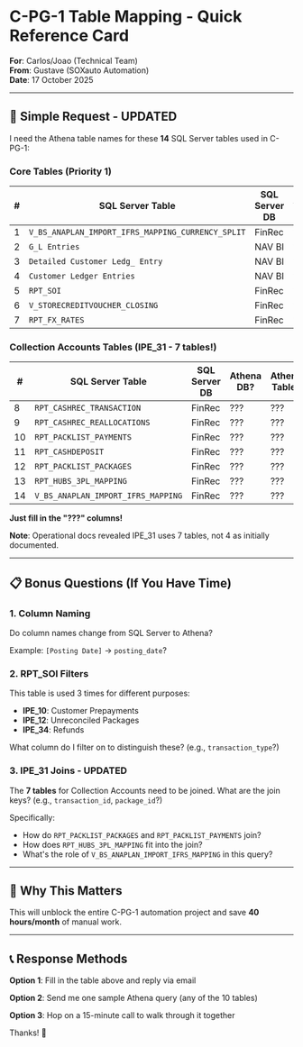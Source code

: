 # C-PG-1 Table Mapping - Quick Reference Card
<!-- markdownlint-disable -->

**For**: Carlos/Joao (Technical Team)  
**From**: Gustave (SOXauto Automation)  
**Date**: 17 October 2025

---

## 🎯 Simple Request - **UPDATED**

I need the Athena table names for these **14** SQL Server tables used in C-PG-1:

### Core Tables (Priority 1)

| # | SQL Server Table | SQL Server DB | Athena DB? | Athena Table? |
|---|------------------|---------------|------------|---------------|
| 1 | `V_BS_ANAPLAN_IMPORT_IFRS_MAPPING_CURRENCY_SPLIT` | FinRec | ??? | ??? |
| 2 | `G_L Entries` | NAV BI | ??? | ??? |
| 3 | `Detailed Customer Ledg_ Entry` | NAV BI | ??? | ??? |
| 4 | `Customer Ledger Entries` | NAV BI | ??? | ??? |
| 5 | `RPT_SOI` | FinRec | ??? | ??? |
| 6 | `V_STORECREDITVOUCHER_CLOSING` | FinRec | ??? | ??? |
| 7 | `RPT_FX_RATES` | FinRec | ??? | ??? |

### Collection Accounts Tables (IPE_31 - 7 tables!)

| # | SQL Server Table | SQL Server DB | Athena DB? | Athena Table? |
|---|------------------|---------------|------------|---------------|
| 8 | `RPT_CASHREC_TRANSACTION` | FinRec | ??? | ??? |
| 9 | `RPT_CASHREC_REALLOCATIONS` | FinRec | ??? | ??? |
| 10 | `RPT_PACKLIST_PAYMENTS` | FinRec | ??? | ??? |
| 11 | `RPT_CASHDEPOSIT` | FinRec | ??? | ??? |
| 12 | `RPT_PACKLIST_PACKAGES` | FinRec | ??? | ??? |
| 13 | `RPT_HUBS_3PL_MAPPING` | FinRec | ??? | ??? |
| 14 | `V_BS_ANAPLAN_IMPORT_IFRS_MAPPING` | FinRec | ??? | ??? |

**Just fill in the "???" columns!**

**Note**: Operational docs revealed IPE_31 uses 7 tables, not 4 as initially documented.

---

## 📋 Bonus Questions (If You Have Time)

### 1. Column Naming
Do column names change from SQL Server to Athena?

Example: `[Posting Date]` → `posting_date`?

### 2. RPT_SOI Filters
This table is used 3 times for different purposes:
- **IPE_10**: Customer Prepayments
- **IPE_12**: Unreconciled Packages  
- **IPE_34**: Refunds

What column do I filter on to distinguish these? (e.g., `transaction_type`?)

### 3. IPE_31 Joins - **UPDATED**
The **7 tables** for Collection Accounts need to be joined. What are the join keys? (e.g., `transaction_id`, `package_id`?)

Specifically:
- How do `RPT_PACKLIST_PACKAGES` and `RPT_PACKLIST_PAYMENTS` join?
- How does `RPT_HUBS_3PL_MAPPING` fit into the join?
- What's the role of `V_BS_ANAPLAN_IMPORT_IFRS_MAPPING` in this query?

---

## 🚀 Why This Matters

This will unblock the entire C-PG-1 automation project and save **40 hours/month** of manual work.

---

## 📞 Response Methods

**Option 1**: Fill in the table above and reply via email

**Option 2**: Send me one sample Athena query (any of the 10 tables)

**Option 3**: Hop on a 15-minute call to walk through it together

Thanks! 🙏
